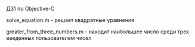 ДЗ1 по Objective-C

solve_equation.m - решает квадратные уравнения

greater_from_three_numbers.m - находит наибольшее число среди трех введенных пользователем чисел
